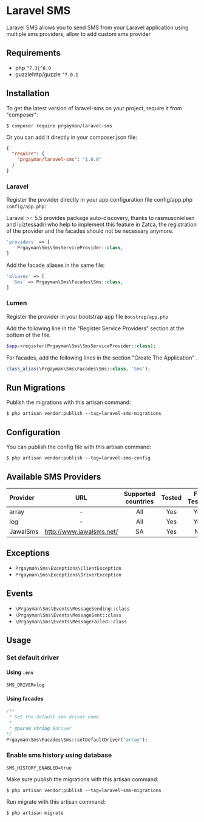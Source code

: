 # Laravel SMS 

Laravel SMS allows you to send SMS from your Laravel application using multiple sms providers, allow to add custom sms provider

## Requirements
- php ```^7.3|^8.0```
- guzzlehttp/guzzle ```^7.0.1```

## Installation

To get the latest version of laravel-sms on your project, require it from "composer":

    $ composer require prgayman/laravel-sms

Or you can add it directly in your composer.json file:

```json
{
  "require": {
    "prgayman/laravel-sms": "1.0.0"
  }
}
```

### Laravel

Register the provider directly in your app configuration file config/app.php `config/app.php`:

Laravel >= 5.5 provides package auto-discovery, thanks to rasmuscnielsen and luiztessadri who help to implement this feature in Zatca, the registration of the provider and the facades should not be necessary anymore.

```php
'providers' => [
    Prgayman\Sms\SmsServiceProvider::class,
]
```

Add the facade aliases in the same file:

```php
'aliases' => [
  'Sms' => Prgayman\Sms\Facades\Sms::class,
]
```

### Lumen

Register the provider in your bootstrap app file `boostrap/app.php`

Add the following line in the "Register Service Providers" section at the bottom of the file.

```php
$app->register(Prgayman\Sms\SmsServiceProvider::class);
```

For facades, add the following lines in the section "Create The Application" .

```php
class_alias(\Prgayman\Sms\Facades\Sms::class, 'Sms');
```

## Run Migrations

Publish the migrations with this artisan command:

    $ php artisan vendor:publish --tag=laravel-sms-migrations

## Configuration

You can publish the config file with this artisan command:

    $ php artisan vendor:publish --tag=laravel-sms-config

## Available SMS Providers
|Provider|URL|Supported countries|Tested|For Testing
|:--------- | :-----------------: | :------: | :------: | :------: |
|array|-|All|Yes|Yes
|log|-|All|Yes|Yes
|JawalSms|http://www.jawalsms.net/|SA|Yes|No


## Exceptions
- ```Prgayman\Sms\Exceptions\ClientException```
- ```Prgayman\Sms\Exceptions\DriverException```


## Events
- ```\Prgayman\Sms\Events\MessageSending::class```
- ```\Prgayman\Sms\Events\MessageSent::class```
- ```\Prgayman\Sms\Events\MessageFailed::class```

## Usage


### Set default driver

#### Using ```.env```
```dotenv
SMS_DRIVER=log
```
#### Using facades
```php
/**
 * Set the default sms driver name.
 * 
 * @param string $driver
*/
Prgayman\Sms\Facades\Sms::setDefaultDriver("array");
```

### Enable sms history using database
```dotenv
SMS_HISTORY_ENABLED=true
```

Make sure publish the migrations with this artisan command:

    $ php artisan vendor:publish --tag=laravel-sms-migrations

Run migrate with this artisan command:

    $ php artisan migrate